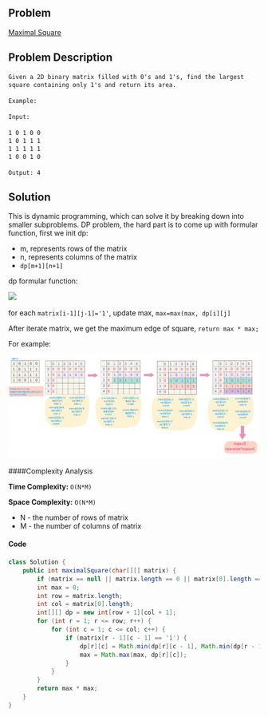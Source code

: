 ## Problem
[Maximal Square](https://leetcode.com/explore/challenge/card/30-day-leetcoding-challenge/531/week-4/3312/)

## Problem Description
```
Given a 2D binary matrix filled with 0's and 1's, find the largest square containing only 1's and return its area.

Example:

Input: 

1 0 1 0 0
1 0 1 1 1
1 1 1 1 1
1 0 0 1 0

Output: 4
```

## Solution

This is dynamic programming, which can solve it by breaking down into smaller subproblems. 
DP problem, the hard part is to come up with formular function, first we init dp:

- m, represents rows of the matrix
- n, represents columns of the matrix
- `dp[m+1][n+1]`

dp formular function:

![](../../asserts/leetcode/maximal-sqaure-dp.png)

for each `matrix[i-1][j-1]='1'`, update max, `max=max(max, dp[i][j]`

After iterate matrix, we get the maximum edge of square, `return max * max;`


For example: 

![Maximal Square](../../assets/leetcode/maximal-square.png)

####Complexity Analysis

**Time Complexity:** `O(N*M)`

**Space Complexity:** `O(N*M)`

- N - the number of rows of matrix
- M - the number of columns of matrix

#### Code

```java
class Solution {
    public int maximalSquare(char[][] matrix) {
        if (matrix == null || matrix.length == 0 || matrix[0].length == 0) return 0;
        int max = 0;
        int row = matrix.length;
        int col = matrix[0].length;
        int[][] dp = new int[row + 1][col + 1];
        for (int r = 1; r <= row; r++) {
            for (int c = 1; c <= col; c++) {
                if (matrix[r - 1][c - 1] == '1') {
                    dp[r][c] = Math.min(dp[r][c - 1], Math.min(dp[r - 1][c], dp[r - 1][c - 1])) + 1;
                    max = Math.max(max, dp[r][c]);
                }
            }
        }
        return max * max;
    }
}
```

